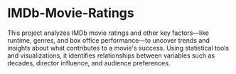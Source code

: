 # IMDb-Movie-Ratings
This project analyzes IMDb movie ratings and other key factors—like runtime, genres, and box office performance—to uncover trends and insights about what contributes to a movie's success. Using statistical tools and visualizations, it identifies relationships between variables such as decades, director influence, and audience preferences.
